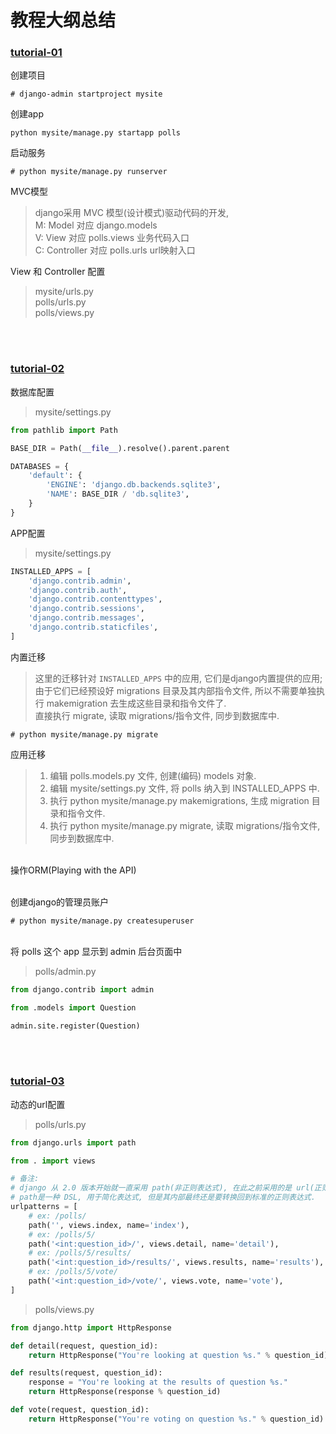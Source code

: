 # 教程大纲总结
### [tutorial-01](https://docs.djangoproject.com/en/3.1/intro/tutorial01/)
创建项目
```shell
# django-admin startproject mysite
```

创建app
```shell
python mysite/manage.py startapp polls
```

启动服务
```shell
# python mysite/manage.py runserver
``` 

MVC模型
> django采用 MVC 模型(设计模式)驱动代码的开发,     
> M: Model          对应 django.models   
> V: View           对应 polls.views 业务代码入口   
> C: Controller     对应 polls.urls  url映射入口   

View 和 Controller 配置
> mysite/urls.py     
> polls/urls.py   
> polls/views.py   

&nbsp;  
&nbsp;  

### [tutorial-02](https://docs.djangoproject.com/en/3.1/intro/tutorial02/)

数据库配置
> mysite/settings.py
```python
from pathlib import Path

BASE_DIR = Path(__file__).resolve().parent.parent

DATABASES = {
    'default': {
        'ENGINE': 'django.db.backends.sqlite3',
        'NAME': BASE_DIR / 'db.sqlite3',
    }
}
```

APP配置
> mysite/settings.py
```python
INSTALLED_APPS = [
    'django.contrib.admin',
    'django.contrib.auth',
    'django.contrib.contenttypes',
    'django.contrib.sessions',
    'django.contrib.messages',
    'django.contrib.staticfiles',
]
```

内置迁移
> 这里的迁移针对 `INSTALLED_APPS` 中的应用, 它们是django内置提供的应用;  
> 由于它们已经预设好 migrations 目录及其内部指令文件, 所以不需要单独执行 makemigration 去生成这些目录和指令文件了.   
> 直接执行 migrate, 读取 migrations/指令文件, 同步到数据库中.  
```
# python mysite/manage.py migrate
```

应用迁移
> 1. 编辑 polls.models.py 文件, 创建(编码) models 对象.
> 2. 编辑 mysite/settings.py 文件, 将 polls 纳入到 INSTALLED_APPS 中.
> 3. 执行 python mysite/manage.py makemigrations, 生成 migration 目录和指令文件.
> 4. 执行 python mysite/manage.py migrate, 读取 migrations/指令文件, 同步到数据库中.

&nbsp;  
操作ORM(Playing with the API)

&nbsp;   
创建django的管理员账户
```shell
# python mysite/manage.py createsuperuser
```

&nbsp;  
将 polls 这个 app 显示到 admin 后台页面中
> polls/admin.py
```python
from django.contrib import admin

from .models import Question

admin.site.register(Question)
``` 

&nbsp;  
&nbsp;  

### [tutorial-03](https://docs.djangoproject.com/en/3.1/intro/tutorial03/)

动态的url配置
> polls/urls.py  
```python
from django.urls import path

from . import views

# 备注:
# django 从 2.0 版本开始就一直采用 path(非正则表达式), 在此之前采用的是 url(正则表达式).
# path是一种 DSL, 用于简化表达式, 但是其内部最终还是要转换回到标准的正则表达式.
urlpatterns = [
    # ex: /polls/
    path('', views.index, name='index'),
    # ex: /polls/5/
    path('<int:question_id>/', views.detail, name='detail'),
    # ex: /polls/5/results/
    path('<int:question_id>/results/', views.results, name='results'),
    # ex: /polls/5/vote/
    path('<int:question_id>/vote/', views.vote, name='vote'),
]
```
> polls/views.py
```python
from django.http import HttpResponse

def detail(request, question_id):
    return HttpResponse("You're looking at question %s." % question_id)

def results(request, question_id):
    response = "You're looking at the results of question %s."
    return HttpResponse(response % question_id)

def vote(request, question_id):
    return HttpResponse("You're voting on question %s." % question_id)
```

&nbsp;  

